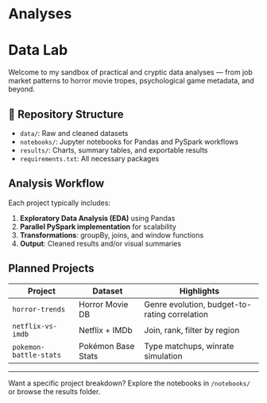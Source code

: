 # Analyses
# Data Lab

Welcome to my sandbox of practical and cryptic data analyses — from job market patterns to horror movie tropes, psychological game metadata, and beyond.

## 📁 Repository Structure

- `data/`: Raw and cleaned datasets
- `notebooks/`: Jupyter notebooks for Pandas and PySpark workflows
- `results/`: Charts, summary tables, and exportable results
- `requirements.txt`: All necessary packages

## Analysis Workflow

Each project typically includes:
1. **Exploratory Data Analysis (EDA)** using Pandas
2. **Parallel PySpark implementation** for scalability
3. **Transformations**: groupBy, joins, and window functions
4. **Output**: Cleaned results and/or visual summaries

## Planned Projects

| Project | Dataset | Highlights |
|--------|---------|------------|
| `horror-trends` | Horror Movie DB | Genre evolution, budget-to-rating correlation |
| `netflix-vs-imdb` | Netflix + IMDb | Join, rank, filter by region |
| `pokemon-battle-stats` | Pokémon Base Stats | Type matchups, winrate simulation |

---

Want a specific project breakdown? Explore the notebooks in `/notebooks/` or browse the results folder.

